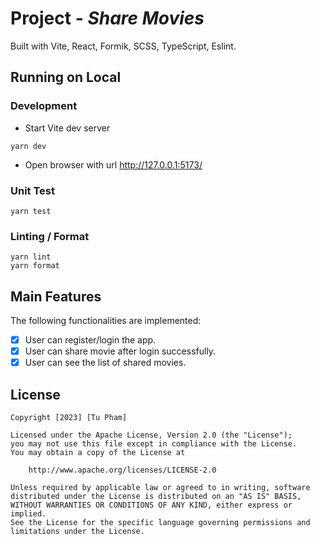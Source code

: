 # Project - *Share Movies*

Built with Vite, React, Formik, SCSS, TypeScript, Eslint.

## Running on Local
### Development
- Start Vite dev server
```
yarn dev
```
- Open browser with url http://127.0.0.1:5173/
### Unit Test
```
yarn test
```
### Linting / Format
```
yarn lint
yarn format
```

## Main Features

The following functionalities are implemented:

- [x] User can register/login the app.
- [x] User can share movie after login successfully.
- [x] User can see the list of shared movies.

## License

    Copyright [2023] [Tu Pham]

    Licensed under the Apache License, Version 2.0 (the "License");
    you may not use this file except in compliance with the License.
    You may obtain a copy of the License at

        http://www.apache.org/licenses/LICENSE-2.0

    Unless required by applicable law or agreed to in writing, software
    distributed under the License is distributed on an "AS IS" BASIS,
    WITHOUT WARRANTIES OR CONDITIONS OF ANY KIND, either express or implied.
    See the License for the specific language governing permissions and
    limitations under the License.
